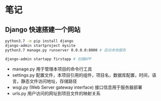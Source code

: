 # 笔记

## Django 快速搭建一个网站

```sh
python3.7 -m pip install django
django-admin startproject mysite
python3.7 manage.py runserver 0.0.0.0:8000 # 启动本地服务

django-admin startapp firstapp # 创建APP
```

+ manage.py   用于管理本项目的命令行工具 
+ settings.py 配置文件，本项目引用的组件，项目名，数据库配置，时间，语言，静态文件访问地址，存储路径
+ wsgi.py (Web Server gateway interface) 接口信息用于服务器部署
+ urls.py     用户访问的网址到项目文件的映射关系


